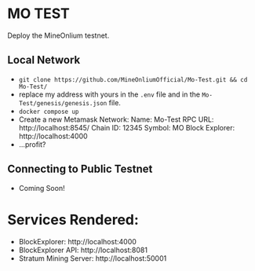 # MO TEST

Deploy the MineOnlium testnet.

## Local Network

* `git clone https://github.com/MineOnliumOfficial/Mo-Test.git && cd Mo-Test/`
* replace my address with yours in the `.env` file and in the `Mo-Test/genesis/genesis.json` file.
* `docker compose up` 
* Create a new Metamask Network:
  Name: Mo-Test
  RPC URL: http://localhost:8545/
  Chain ID: 12345
  Symbol: MO
  Block Explorer: http://localhost:4000
* ...profit?

## Connecting to Public Testnet
* Coming Soon!

# Services Rendered:
* BlockExplorer: http://localhost:4000
* BlockExplorer API: http://localhost:8081
* Stratum Mining Server: http://localhost:50001
